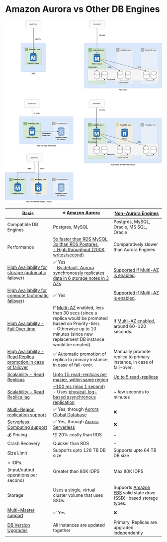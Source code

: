 
# Amazon Aurora vs Other DB Engines

![img.png](assests/Multi-AZ/RDS-Multi-AZ-Replica.drawio.png)

| Basis                                                                                                                                      | :star: [Amazon Aurora](AmazonAurora.md)                                                                                                                                                                                                                        | [Non-Aurora Engines](Readme.md)                                                                                              |
|--------------------------------------------------------------------------------------------------------------------------------------------|----------------------------------------------------------------------------------------------------------------------------------------------------------------------------------------------------------------------------------------------------------------|------------------------------------------------------------------------------------------------------------------------------|
| Compatible DB Engines                                                                                                                      | Postgres, MySQL                                                                                                                                                                                                                                                | Postgres, MySQL, Oracle, MS SQL, Oracle                                                                                      |
| Performance                                                                                                                                | [5x faster than RDS MySQL, 3x than RDS Postgres. <br/>- High throughput (200K writes/second)](../../../1_HLDDesignComponents/0_SystemGlossaries/Scalability/LatencyThroughput.md)                                                                              | Comparatively slower than Aurora Engines                                                                                     |
| [High Availability for storage (automatic failover)](../../../1_HLDDesignComponents/0_SystemGlossaries/Reliability/HighAvailability.md)    | :white_check_mark: Yes <br/>- [By default, Aurora synchronously replicates data in 6 storage notes in 3 AZs](https://docs.aws.amazon.com/AmazonRDS/latest/AuroraUserGuide/Concepts.AuroraHighAvailability.html).                                               | [Supported if Multi-AZ is enabled](MultiAZDeployment.md).                                                                    |
| [High Availability for compute (automatic failover)](../../../1_HLDDesignComponents/0_SystemGlossaries/Reliability/HighAvailability.md)    | :white_check_mark: Yes                                                                                                                                                                                                                                         | [Supported if Multi-AZ is enabled](MultiAZDeployment.md).                                                                    |
| [High Availability - Fail Over time](../../../1_HLDDesignComponents/0_SystemGlossaries/Reliability/HighAvailability.md#fail-over-policies) | If [Multi-AZ](MultiAZDeployment.md) enabled, less than 30 secs (since a replica would be promoted based on Priority-tier). <br/>- Otherwise up to 10 minutes (since new replacement DB instance would be created).                                             | If [Multi-AZ enabled](MultiAZDeployment.md), around 60-120 seconds.                                                          |
| [High Availability - Read Replica promotion in case of failover]()                                                                         | :white_check_mark: Automatic promotion of replica to primary instance, in case of fail-over.                                                                                                                                                                   | Manually promote replica to primary instance, in case of fail-over.                                                          |
| [Scalability - Read Replicas](https://aws.amazon.com/rds/features/read-replicas/)                                                          | [Upto 15 read-replicas per master, within same region](https://docs.aws.amazon.com/AmazonRDS/latest/AuroraUserGuide/Concepts.AuroraHighAvailability.html)                                                                                                      | [Up to 5 read-replicas](Readme.md)                                                                                           |
| [Scalability - Read Replica lag](../../../1_HLDDesignComponents/0_SystemGlossaries/Database/ReplicationAndDataConsistency.md)              | [~100 ms (max 1 second)](../../../1_HLDDesignComponents/0_SystemGlossaries/Scalability/LatencyThroughput.md) <br/>- Uses [physical, log-based asynchronous replication](../../../1_HLDDesignComponents/0_SystemGlossaries/Database/AppendOnlyDataStructure.md) | ~ few seconds to minutes                                                                                                     |
| [Multi-Region replication support]()                                                                                                       | :white_check_mark: Yes, through [Aurora Global Database](AuroraGlobalDatabase.md)                                                                                                                                                                              | :x:                                                                                                                          |
| [Serverless Computing support]()                                                                                                           | :white_check_mark: Yes, through [Aurora Serverless](AuroraServerless.md)                                                                                                                                                                                       | :x:                                                                                                                          |
| :moneybag: Pricing                                                                                                                         | :thumbsdown: 20% costly than RDS                                                                                                                                                                                                                               | -                                                                                                                            |
| Crash Recovery                                                                                                                             | Quicker than RDS                                                                                                                                                                                                                                               | -                                                                                                                            |
| Size Limit                                                                                                                                 | Supports upto 128 TB DB size                                                                                                                                                                                                                                   | Supports upto 64 TB DB size                                                                                                  |
| :star: IOPs (input/output operations per second)                                                                                           | Greater than 80K IOPS                                                                                                                                                                                                                                          | Max 80K IOPS                                                                                                                 |
| Storage                                                                                                                                    | Uses a single, virtual cluster volume that uses SSDs.                                                                                                                                                                                                          | Supports [Amazon EBS](../../7_StorageServices/1_BlockStorageTypes/AmazonEBS.md) solid state drive (SSD)-based storage types. |
| [Multi-Master support]()                                                                                                                   | :white_check_mark: Yes                                                                                                                                                                                                                                         | :x:                                                                                                                          |
| [DB Version Upgrades]()                                                                                                                    | All instances are updated together                                                                                                                                                                                                                             | Primary, Replicas are upgraded independently                                                                                 |

